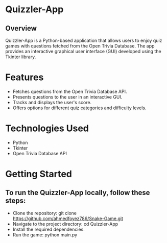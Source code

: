 # Quizzler-App
## Overview
Quizzler-App is a Python-based application that allows users to enjoy quiz games with questions fetched from the Open Trivia Database. The app provides an interactive graphical user interface (GUI) developed using the Tkinter library.

# Features
* Fetches questions from the Open Trivia Database API.
* Presents questions to the user in an interactive GUI.
* Tracks and displays the user's score.
* Offers options for different quiz categories and difficulty levels.
# Technologies Used
* Python
* Tkinter
* Open Trivia Database API
# Getting Started
## To run the Quizzler-App locally, follow these steps:
* Clone the repository: git clone https://github.com/ahmedfoyez786/Snake-Game.git<br>
* Navigate to the project directory: cd Quizzler-App
* Install the required dependencies.
* Run the game: python main.py